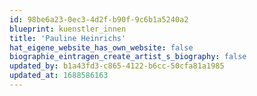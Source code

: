 ```yaml
---
id: 98be6a23-0ec3-4d2f-b90f-9c6b1a5240a2
blueprint: kuenstler_innen
title: 'Pauline Heinrichs'
hat_eigene_website_has_own_website: false
biographie_eintragen_create_artist_s_biography: false
updated_by: b1a43fd3-c865-4122-b6cc-50cfa81a1985
updated_at: 1688586163
---
```

